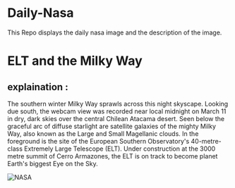# Daily-Nasa

This Repo displays the daily nasa image and the description of the image.

<!--NASA-->
# ELT and the Milky Way
## explaination :

The southern winter Milky Way sprawls across this night skyscape. Looking due south, the webcam view was recorded near local midnight on March 11 in dry, dark skies over the central Chilean Atacama desert. Seen below the graceful arc of diffuse starlight are satellite galaxies of the mighty Milky Way, also known as the Large and Small Magellanic clouds. In the foreground is the site of the European Southern Observatory's 40-metre-class Extremely Large Telescope (ELT). Under construction at the 3000 metre summit of Cerro Armazones, the ELT is on track to become planet Earth's biggest Eye on the Sky.

![NASA](https://apod.nasa.gov/apod/image/2403/ELT_2024-03-13_1024.jpg)
<!--/NASA-->